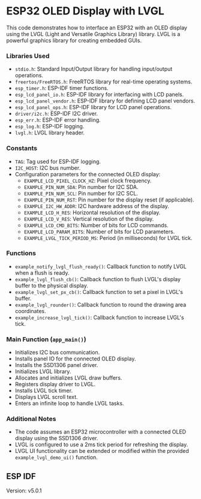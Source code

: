 # ESP32 OLED Display with LVGL

This code demonstrates how to interface an ESP32 with an OLED display using the LVGL (Light and Versatile Graphics Library) library. LVGL is a powerful graphics library for creating embedded GUIs.

### Libraries Used
- `stdio.h`: Standard Input/Output library for handling input/output operations.
- `freertos/FreeRTOS.h`: FreeRTOS library for real-time operating systems.
- `esp_timer.h`: ESP-IDF timer functions.
- `esp_lcd_panel_io.h`: ESP-IDF library for interfacing with LCD panels.
- `esp_lcd_panel_vendor.h`: ESP-IDF library for defining LCD panel vendors.
- `esp_lcd_panel_ops.h`: ESP-IDF library for LCD panel operations.
- `driver/i2c.h`: ESP-IDF I2C driver.
- `esp_err.h`: ESP-IDF error handling.
- `esp_log.h`: ESP-IDF logging.
- `lvgl.h`: LVGL library header.

### Constants
- `TAG`: Tag used for ESP-IDF logging.
- `I2C_HOST`: I2C bus number.
- Configuration parameters for the connected OLED display:
  - `EXAMPLE_LCD_PIXEL_CLOCK_HZ`: Pixel clock frequency.
  - `EXAMPLE_PIN_NUM_SDA`: Pin number for I2C SDA.
  - `EXAMPLE_PIN_NUM_SCL`: Pin number for I2C SCL.
  - `EXAMPLE_PIN_NUM_RST`: Pin number for the display reset (if applicable).
  - `EXAMPLE_I2C_HW_ADDR`: I2C hardware address of the display.
  - `EXAMPLE_LCD_H_RES`: Horizontal resolution of the display.
  - `EXAMPLE_LCD_V_RES`: Vertical resolution of the display.
  - `EXAMPLE_LCD_CMD_BITS`: Number of bits for LCD commands.
  - `EXAMPLE_LCD_PARAM_BITS`: Number of bits for LCD parameters.
  - `EXAMPLE_LVGL_TICK_PERIOD_MS`: Period (in milliseconds) for LVGL tick.

### Functions
- `example_notify_lvgl_flush_ready()`: Callback function to notify LVGL when a flush is ready.
- `example_lvgl_flush_cb()`: Callback function to flush LVGL's display buffer to the physical display.
- `example_lvgl_set_px_cb()`: Callback function to set a pixel in LVGL's buffer.
- `example_lvgl_rounder()`: Callback function to round the drawing area coordinates.
- `example_increase_lvgl_tick()`: Callback function to increase LVGL's tick.

### Main Function (`app_main()`)
- Initializes I2C bus communication.
- Installs panel IO for the connected OLED display.
- Installs the SSD1306 panel driver.
- Initializes LVGL library.
- Allocates and initializes LVGL draw buffers.
- Registers display driver to LVGL.
- Installs LVGL tick timer.
- Displays LVGL scroll text.
- Enters an infinite loop to handle LVGL tasks.

### Additional Notes
- The code assumes an ESP32 microcontroller with a connected OLED display using the SSD1306 driver.
- LVGL is configured to use a 2ms tick period for refreshing the display.
- LVGL UI functionality can be extended or modified within the provided `example_lvgl_demo_ui()` function.

## ESP IDF
Version: v5.0.1
